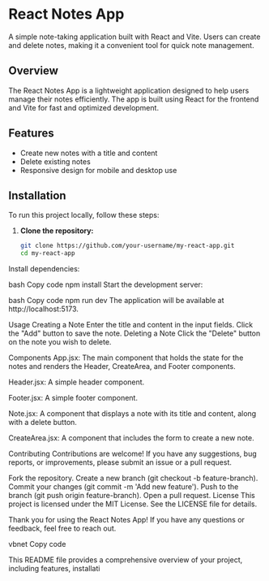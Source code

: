 # React Notes App

A simple note-taking application built with React and Vite. Users can create and delete notes, making it a convenient tool for quick note management.



## Overview

The React Notes App is a lightweight application designed to help users manage their notes efficiently. The app is built using React for the frontend and Vite for fast and optimized development.

## Features

- Create new notes with a title and content
- Delete existing notes
- Responsive design for mobile and desktop use

## Installation

To run this project locally, follow these steps:

1. **Clone the repository:**
   ```bash
   git clone https://github.com/your-username/my-react-app.git
   cd my-react-app
Install dependencies:

bash
Copy code
npm install
Start the development server:

bash
Copy code
npm run dev
The application will be available at http://localhost:5173.

Usage
Creating a Note
Enter the title and content in the input fields.
Click the "Add" button to save the note.
Deleting a Note
Click the "Delete" button on the note you wish to delete.

Components
App.jsx:
The main component that holds the state for the notes and renders the Header, CreateArea, and Footer components.

Header.jsx:
A simple header component.

Footer.jsx:
A simple footer component.

Note.jsx:
A component that displays a note with its title and content, along with a delete button.

CreateArea.jsx:
A component that includes the form to create a new note.

Contributing
Contributions are welcome! If you have any suggestions, bug reports, or improvements, please submit an issue or a pull request.

Fork the repository.
Create a new branch (git checkout -b feature-branch).
Commit your changes (git commit -m 'Add new feature').
Push to the branch (git push origin feature-branch).
Open a pull request.
License
This project is licensed under the MIT License. See the LICENSE file for details.

Thank you for using the React Notes App! If you have any questions or feedback, feel free to reach out.

vbnet
Copy code

This README file provides a comprehensive overview of your project, including features, installati
